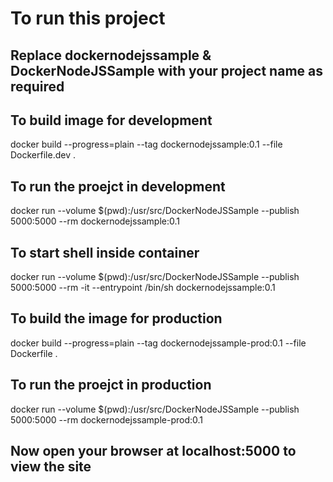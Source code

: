# To run this project

## Replace dockernodejssample & DockerNodeJSSample with your project name as required

## To build image for development

docker build --progress=plain --tag dockernodejssample:0.1 --file Dockerfile.dev .

## To run the proejct in development

docker run --volume $(pwd):/usr/src/DockerNodeJSSample --publish 5000:5000 --rm dockernodejssample:0.1

## To start shell inside container

docker run --volume $(pwd):/usr/src/DockerNodeJSSample --publish 5000:5000 --rm -it --entrypoint /bin/sh dockernodejssample:0.1

## To build the image for production

docker build --progress=plain --tag dockernodejssample-prod:0.1 --file Dockerfile .

## To run the proejct in production

docker run --volume $(pwd):/usr/src/DockerNodeJSSample --publish 5000:5000 --rm dockernodejssample-prod:0.1

## Now open your browser at localhost:5000 to view the site
